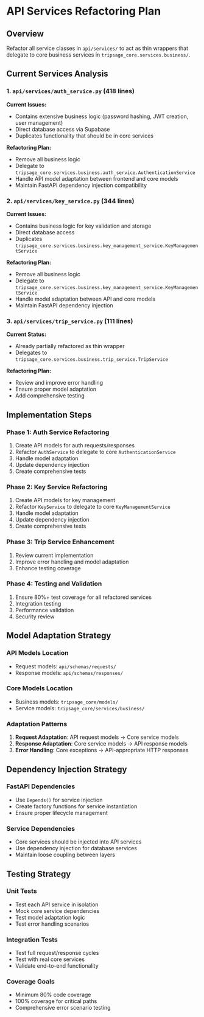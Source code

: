 # API Services Refactoring Plan

## Overview
Refactor all service classes in `api/services/` to act as thin wrappers that delegate to core business services in `tripsage_core.services.business/`.

## Current Services Analysis

### 1. `api/services/auth_service.py` (418 lines)
**Current Issues:**
- Contains extensive business logic (password hashing, JWT creation, user management)
- Direct database access via Supabase
- Duplicates functionality that should be in core services

**Refactoring Plan:**
- Remove all business logic
- Delegate to `tripsage_core.services.business.auth_service.AuthenticationService`
- Handle API model adaptation between frontend and core models
- Maintain FastAPI dependency injection compatibility

### 2. `api/services/key_service.py` (344 lines)
**Current Issues:**
- Contains business logic for key validation and storage
- Direct database access
- Duplicates `tripsage_core.services.business.key_management_service.KeyManagementService`

**Refactoring Plan:**
- Remove all business logic
- Delegate to `tripsage_core.services.business.key_management_service.KeyManagementService`
- Handle model adaptation between API and core models
- Maintain FastAPI dependency injection

### 3. `api/services/trip_service.py` (111 lines)
**Current Status:**
- Already partially refactored as thin wrapper
- Delegates to `tripsage_core.services.business.trip_service.TripService`

**Refactoring Plan:**
- Review and improve error handling
- Ensure proper model adaptation
- Add comprehensive testing

## Implementation Steps

### Phase 1: Auth Service Refactoring
1. Create API models for auth requests/responses
2. Refactor `AuthService` to delegate to core `AuthenticationService`
3. Handle model adaptation
4. Update dependency injection
5. Create comprehensive tests

### Phase 2: Key Service Refactoring
1. Create API models for key management
2. Refactor `KeyService` to delegate to core `KeyManagementService`
3. Handle model adaptation
4. Update dependency injection
5. Create comprehensive tests

### Phase 3: Trip Service Enhancement
1. Review current implementation
2. Improve error handling and model adaptation
3. Enhance testing coverage

### Phase 4: Testing and Validation
1. Ensure 80%+ test coverage for all refactored services
2. Integration testing
3. Performance validation
4. Security review

## Model Adaptation Strategy

### API Models Location
- Request models: `api/schemas/requests/`
- Response models: `api/schemas/responses/`

### Core Models Location
- Business models: `tripsage_core/models/`
- Service models: `tripsage_core/services/business/`

### Adaptation Patterns
1. **Request Adaptation**: API request models → Core service models
2. **Response Adaptation**: Core service models → API response models
3. **Error Handling**: Core exceptions → API-appropriate HTTP responses

## Dependency Injection Strategy

### FastAPI Dependencies
- Use `Depends()` for service injection
- Create factory functions for service instantiation
- Ensure proper lifecycle management

### Service Dependencies
- Core services should be injected into API services
- Use dependency injection for database services
- Maintain loose coupling between layers

## Testing Strategy

### Unit Tests
- Test each API service in isolation
- Mock core service dependencies
- Test model adaptation logic
- Test error handling scenarios

### Integration Tests
- Test full request/response cycles
- Test with real core services
- Validate end-to-end functionality

### Coverage Goals
- Minimum 80% code coverage
- 100% coverage for critical paths
- Comprehensive error scenario testing